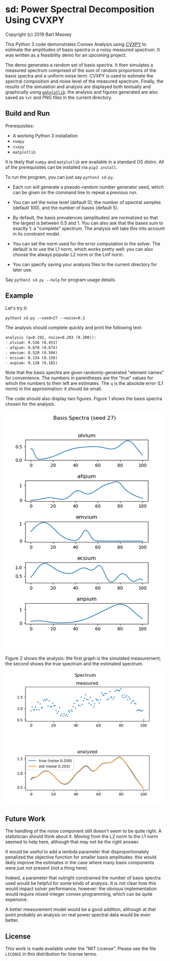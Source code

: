 # sd: Power Spectral Decomposition Using CVXPY
Copyright (c) 2019 Bart Massey

This Python 3 code demonstrates Convex Analysis using
[CVXPY](https://www.cvxpy.org) to estimate the amplitudes of
basis spectra in a noisy measured spectrum. It was written
as a feasibility demo for an upcoming project.

The demo generates a random set of basis spectra. It then
simulates a measured spectrum comprised of the sum of random
proportions of the basis spectra and a uniform noise term.
CVXPY is used to estimate the spectral composition and noise
level of the measured spectrum. Finally, the results of the
simulation and analysis are displayed both textually and
graphically using [`matplotlib`](https://matplotlib.org):
the analysis and figures generated are also saved as `txt`
and PNG files in the current directory.

## Build and Run

Prerequisites:

* A working Python 3 installation
* `numpy`
* `cvxpy`
* `matplotlib`

It is likely that `numpy` and `matplotlib` are available in
a standard OS distro. All of the prerequisites can be
installed via `pip3 install`.

To run the program, you can just say `python3 sd.py`.

* Each run will generate a pseudo-random number generator
  seed, which can be given on the command line to repeat a
  previous run.

* You can set the noise level (default 0), the number of
  spectral samples (default 100), and the number of bases
  (default 5).

* By default, the basis prevalences (amplitudes) are
  normalized so that the largest is between 0.5 and 1.  You
  can also ask that the bases sum to exactly 1: a "complete"
  spectrum. The analysis will take this into account in its
  constraint model.

* You can set the norm used for the error computation in the
  solver. The default is to use the L1 norm, which works
  pretty well: you can also choose the always popular L2
  norm or the Linf norm.

* You can specify saving your analysis files to the current
  directory for later use.

Say `python3 sd.py --help` for program usage details.

## Example

Let's try it:

    python3 sd.py --seed=27 --noise=0.2

The analysis should complete quickly and print the following
text:

```
analysis (q=0.192, noise=0.203 (0.200)):
- olvium: 0.536 (0.453)
- afqium: 0.670 (0.674)
- emvium: 0.520 (0.504)
- ecsium: 0.134 (0.158)
- anpium: 0.138 (0.165)
```

Note that the basis spectra are given randomly-generated
"element names" for convenience. The numbers in parentheses
are the "true" values for which the numbers to their left
are estimates. The `q` is the absolute error (L1 norm) in
the approximation: it should be small.

The code should also display two figures. Figure 1 shows the
basis spectra chosen for the analysis.

![Basis Spectra](example/basis-27.png)

Figure 2 shows the analysis: the first graph is the
simulated measurement; the second shows the true spectrum
and the estimated spectrum.

![Analysis](example/spectrum-27.png)

## Future Work

The handling of the noise component still doesn't seem to be
quite right. A statistician should think about it. Moving
from the L2 norm to the L1 norm seemed to help here,
although that may not be the right answer.

It would be useful to add a lambda parameter that
disproportionately penalized the objective function for
smaller basis amplitudes: this would likely improve the
estimates in the case where many basis components were just
not present (not a thing here).

Indeed, a parameter that outright constrained the number of
basis spectra used would be helpful for some kinds of
analysis. It is not clear how this would impact solver
performance, however: the obvious implementation would
require mixed-integer convex programming, which can be quite
expensive.

A better measurement model would be a good addition,
although at that point probably an analysis on real power
spectral data would be even better.

## License

This work is made available under the "MIT License". Please
see the file `LICENSE` in this distribution for license
terms.
